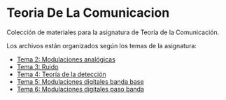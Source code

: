 # Teoria De La Comunicacion

Colección de materiales para la asignatura de Teoría de la Comunicación.

Los archivos están organizados según los temas de la asignatura:
  - [Tema 2: Modulaciones analógicas](Tema_2)
  - [Tema 3: Ruido](Tema_3)
  - [Tema 4: Teoría de la detección](Tema_4)
  - [Tema 5: Modulaciones digitales banda base](Tema_5)
  - [Tema 6: Modulaciones digitales paso banda](Tema_6)
  
  
